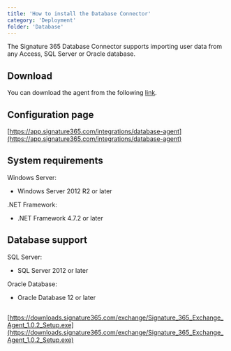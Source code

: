 ```yaml
---
title: 'How to install the Database Connector'
category: 'Deployment'
folder: 'Database'
---
```


The Signature 365 Database Connector supports importing user data from any Access, SQL Server or Oracle database.

## Download

You can download the agent from the following [link](https://downloads.signature365.com/connect/Signature_365_Database_Connector_1.1.0_Setup.exe).

## Configuration page

[https://app.signature365.com/integrations/database-agent](https://app.signature365.com/integrations/database-agent)

## System requirements

Windows Server:

*   Windows Server 2012 R2 or later

.NET Framework:

*   .NET Framework 4.7.2 or later

## Database support

SQL Server:

*   SQL Server 2012 or later

Oracle Database:

*   Oracle Database 12 or later

## 

[https://downloads.signature365.com/exchange/Signature_365_Exchange_Agent_1.0.2_Setup.exe](https://downloads.signature365.com/exchange/Signature_365_Exchange_Agent_1.0.2_Setup.exe)